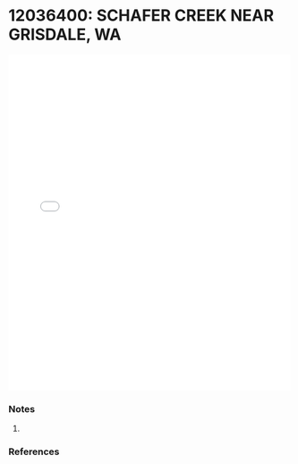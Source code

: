 # 12036400: SCHAFER CREEK NEAR GRISDALE, WA

<iframe src="/distribution_estimation/_static/stations/12036400_fdc.html" width="100%" height="600" frameborder="0"></iframe>

### Notes
1. 

### References

